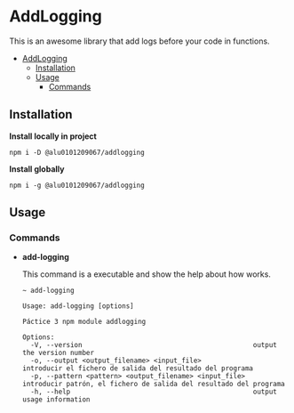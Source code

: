 # AddLogging <!-- no toc -->

This is an awesome library that add logs before your code in functions.

- [AddLogging](#addlogging)
  - [Installation](#installation)
  - [Usage](#usage)
    - [Commands](#commands)

## Installation

**Install locally in project**

```console
npm i -D @alu0101209067/addlogging
```

**Install globally**

```console
npm i -g @alu0101209067/addlogging
```

## Usage

### Commands

- **add-logging**

  This command is a executable and show the help about how works.

  ```console
  ~ add-logging
  ```

  ```console
  Usage: add-logging [options]

  Páctice 3 npm module addlogging

  Options:
    -V, --version                                           output the version number
    -o, --output <output_filename> <input_file>             introducir el fichero de salida del resultado del programa
    -p, --pattern <pattern> <output_filename> <input_file>  introducir patrón, el fichero de salida del resultado del programa
    -h, --help                                              output usage information
  ```


